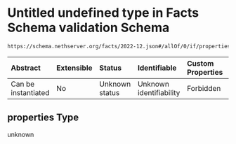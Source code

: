 # Untitled undefined type in Facts Schema validation Schema

```txt
https://schema.nethserver.org/facts/2022-12.json#/allOf/0/if/properties
```



| Abstract            | Extensible | Status         | Identifiable            | Custom Properties | Additional Properties | Access Restrictions | Defined In                                                  |
| :------------------ | :--------- | :------------- | :---------------------- | :---------------- | :-------------------- | :------------------ | :---------------------------------------------------------- |
| Can be instantiated | No         | Unknown status | Unknown identifiability | Forbidden         | Allowed               | none                | [2022-12.json\*](facts/2022-12.json "open original schema") |

## properties Type

unknown
